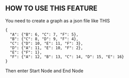 ## HOW TO USE THIS FEATURE

You need to create a graph as a json file like THIS

```
{
  "A": {"B": 6, "C": 7, "F": 5},
  "B": {"C": 8, "D": 9, "F": 4},
  "C": {"D": 10, "E": 11, "F": 3},
  "D": {"A": 11, "E": 10, "F": 2},
  "E": {"F": 1},
  "F": {"A": 12, "B": 13, "C": 14, "D": 15, "E": 16}
}
```

Then enter Start Node and End Node
